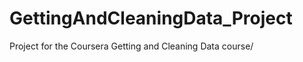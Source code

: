 GettingAndCleaningData_Project
==============================

Project for the Coursera Getting and Cleaning Data course/
